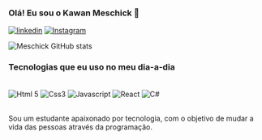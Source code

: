 ### Olá! Eu sou o Kawan Meschick 🤙

[![linkedin](	https://img.shields.io/badge/LinkedIn-0077B5?style=for-the-badge&logo=linkedin&logoColor=white)](https://linkedin.com/in/kawan-passos-915888276/)
[![Instagram](https://img.shields.io/badge/Instagram-E4405F?style=for-the-badge&logo=instagram&logoColor=white	)](https://www.instagram.com/kawanp_/)

![Meschick GitHub stats](https://github-readme-stats.vercel.app/api?username=Meschick&show_icons=true&theme=tokyonight)

### Tecnologias que eu uso no meu dia-a-dia 
<div style="display:inline block"><br>
  <img align="center" alt="Html 5" src="https://img.shields.io/badge/HTML5-E34F26?style=for-the-badge&logo=html5&logoColor=white">
  <img align="center" alt="Css3" src="https://img.shields.io/badge/CSS3-1572B6?style=for-the-badge&logo=css3&logoColor=white">
  <img align="center" alt="Javascript" src="https://img.shields.io/badge/JavaScript-323330?style=for-the-badge&logo=javascript&logoColor=F7DF1E">
  <img align="center" alt="React" src="https://img.shields.io/badge/React-20232A?style=for-the-badge&logo=react&logoColor=61DAFB">
  <img align="center" alt="C#" src="https://img.shields.io/badge/C%23-239120?style=for-the-badge&logo=c-sharp&logoColor=white">


</div><br>


Sou um estudante apaixonado por tecnologia, com o objetivo de mudar a vida das pessoas através da programação.
